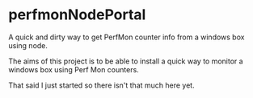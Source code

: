 # perfmonNodePortal
A quick and dirty way to get PerfMon counter info from a windows box using node.  

The aims of this project is to be able to install a quick way to monitor a windows box using Perf Mon counters.

That said I just started so there isn't that much here yet.

